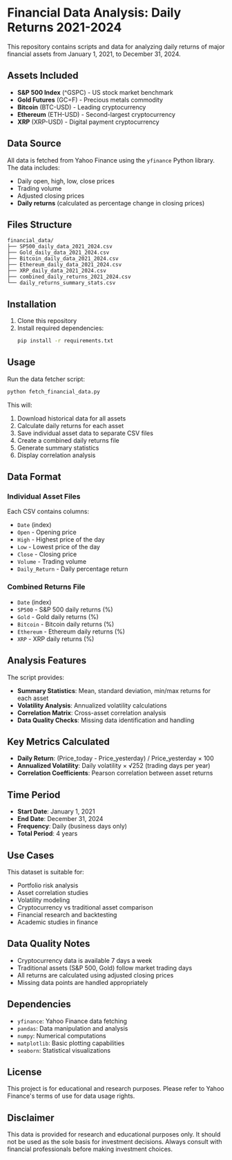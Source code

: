 # Financial Data Analysis: Daily Returns 2021-2024

This repository contains scripts and data for analyzing daily returns of major financial assets from January 1, 2021, to December 31, 2024.

## Assets Included

- **S&P 500 Index** (^GSPC) - US stock market benchmark
- **Gold Futures** (GC=F) - Precious metals commodity
- **Bitcoin** (BTC-USD) - Leading cryptocurrency
- **Ethereum** (ETH-USD) - Second-largest cryptocurrency
- **XRP** (XRP-USD) - Digital payment cryptocurrency

## Data Source

All data is fetched from Yahoo Finance using the `yfinance` Python library. The data includes:
- Daily open, high, low, close prices
- Trading volume
- Adjusted closing prices
- **Daily returns** (calculated as percentage change in closing prices)

## Files Structure

```
financial_data/
├── SP500_daily_data_2021_2024.csv
├── Gold_daily_data_2021_2024.csv
├── Bitcoin_daily_data_2021_2024.csv
├── Ethereum_daily_data_2021_2024.csv
├── XRP_daily_data_2021_2024.csv
├── combined_daily_returns_2021_2024.csv
└── daily_returns_summary_stats.csv
```

## Installation

1. Clone this repository
2. Install required dependencies:
   ```bash
   pip install -r requirements.txt
   ```

## Usage

Run the data fetcher script:
```bash
python fetch_financial_data.py
```

This will:
1. Download historical data for all assets
2. Calculate daily returns for each asset
3. Save individual asset data to separate CSV files
4. Create a combined daily returns file
5. Generate summary statistics
6. Display correlation analysis

## Data Format

### Individual Asset Files
Each CSV contains columns:
- `Date` (index)
- `Open` - Opening price
- `High` - Highest price of the day
- `Low` - Lowest price of the day
- `Close` - Closing price
- `Volume` - Trading volume
- `Daily_Return` - Daily percentage return

### Combined Returns File
- `Date` (index)
- `SP500` - S&P 500 daily returns (%)
- `Gold` - Gold daily returns (%)
- `Bitcoin` - Bitcoin daily returns (%)
- `Ethereum` - Ethereum daily returns (%)
- `XRP` - XRP daily returns (%)

## Analysis Features

The script provides:
- **Summary Statistics**: Mean, standard deviation, min/max returns for each asset
- **Volatility Analysis**: Annualized volatility calculations
- **Correlation Matrix**: Cross-asset correlation analysis
- **Data Quality Checks**: Missing data identification and handling

## Key Metrics Calculated

- **Daily Return**: (Price_today - Price_yesterday) / Price_yesterday × 100
- **Annualized Volatility**: Daily volatility × √252 (trading days per year)
- **Correlation Coefficients**: Pearson correlation between asset returns

## Time Period

- **Start Date**: January 1, 2021
- **End Date**: December 31, 2024
- **Frequency**: Daily (business days only)
- **Total Period**: 4 years

## Use Cases

This dataset is suitable for:
- Portfolio risk analysis
- Asset correlation studies
- Volatility modeling
- Cryptocurrency vs traditional asset comparison
- Financial research and backtesting
- Academic studies in finance

## Data Quality Notes

- Cryptocurrency data is available 7 days a week
- Traditional assets (S&P 500, Gold) follow market trading days
- All returns are calculated using adjusted closing prices
- Missing data points are handled appropriately

## Dependencies

- `yfinance`: Yahoo Finance data fetching
- `pandas`: Data manipulation and analysis
- `numpy`: Numerical computations
- `matplotlib`: Basic plotting capabilities
- `seaborn`: Statistical visualizations

## License

This project is for educational and research purposes. Please refer to Yahoo Finance's terms of use for data usage rights.

## Disclaimer

This data is provided for research and educational purposes only. It should not be used as the sole basis for investment decisions. Always consult with financial professionals before making investment choices.